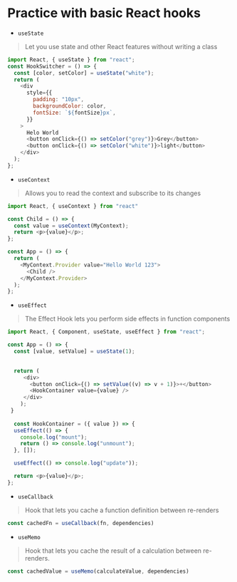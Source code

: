# Practice with basic React hooks

- `useState`

> Let you use state and other React features without writing a class

```javascript
import React, { useState } from "react";
const HookSwitcher = () => {
  const [color, setColor] = useState("white");
  return (
    <div
      style={{
        padding: "10px",
        backgroundColor: color,
        fontSize: `${fontSize}px`,
      }}
    >
      Helo World
      <button onClick={() => setColor("grey")}>Grey</button>
      <button onClick={() => setColor("white")}>light</button>
    </div>
  );
};
```
- `useContext`

> Allows you to read the context and subscribe to its changes

```javascript
import React, { useContext } from "react"

const Child = () => {
  const value = useContext(MyContext);
  return <p>{value}</p>;
};

const App = () => {
  return (
    <MyContext.Provider value="Hello World 123">
      <Child />
    </MyContext.Provider>
  );
};
```
- `useEffect`

> The Effect Hook lets you perform side effects in function components

```javascript
import React, { Component, useState, useEffect } from "react";

const App = () => {
  const [value, setValue] = useState(1);

  
  return (
     <div>
       <button onClick={() => setValue((v) => v + 1)}>+</button>
       <HookContainer value={value} />
     </div>
    );
 }
  
  const HookContainer = ({ value }) => {
  useEffect(() => {
    console.log("mount");
    return () => console.log("unmount");
  }, []);

  useEffect(() => console.log("update"));

  return <p>{value}</p>;
};
```
- `useCallback`

> Hook that lets you cache a function definition between re-renders

```javascript
const cachedFn = useCallback(fn, dependencies)
```

- `useMemo`

> Hook that lets you cache the result of a calculation between re-renders.

```javascript
const cachedValue = useMemo(calculateValue, dependencies)
```
